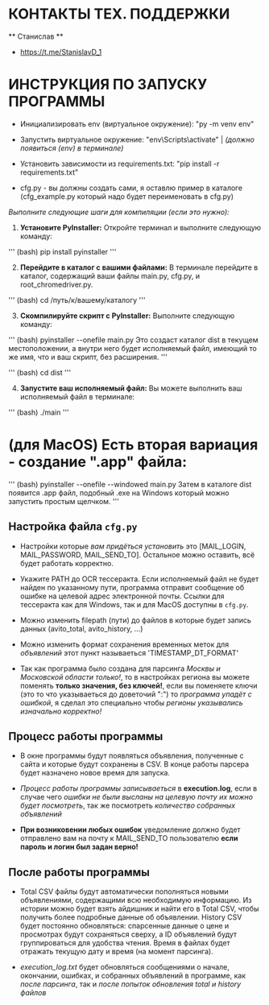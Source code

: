 # КОНТАКТЫ ТЕХ. ПОДДЕРЖКИ
** Станислав **
- https://t.me/StanislavD_1

# ИНСТРУКЦИЯ ПО ЗАПУСКУ ПРОГРАММЫ

- Инициализировать env (виртуальное окружение): "py -m venv env"

- Запустить виртуальное окружение: "env\Scripts\activate"  | *(должно появиться (env) в терминале)*

- Установить зависимости из requirements.txt: "pip install -r requirements.txt"

- cfg.py - вы должны создать сами, я оставлю пример в каталоге (cfg_example.py который надо будет переименовать в cfg.py)

*Выполните следующие шаги для компиляции (если это нужно):*

1. **Установите PyInstaller:**
Откройте терминал и выполните следующую команду:

'''
(bash)
pip install pyinstaller
'''

2. **Перейдите в каталог с вашими файлами:**
В терминале перейдите в каталог, содержащий ваши файлы main.py, cfg.py, и root_chromedriver.py.

'''
(bash)
cd /путь/к/вашему/каталогу
'''

3. **Скомпилируйте скрипт с PyInstaller:**
Выполните следующую команду:

'''
(bash)
pyinstaller --onefile main.py
Это создаст каталог dist в текущем местоположении, а внутри него будет исполняемый файл, имеющий то же имя, что и ваш скрипт, без расширения.
'''

'''
(bash)
cd dist
'''

4. **Запустите ваш исполняемый файл:**
Вы можете выполнить ваш исполняемый файл в терминале:

'''
(bash)
./main
'''

# (для MacOS) Есть вторая вариация - создание ".app" файла:

'''
(bash)
pyinstaller --onefile --windowed main.py
Затем в каталоге dist появится .app файл, подобный .exe на Windows который можно запустить простым щелчком.
'''

## Настройка файла `cfg.py`

- Настройки которые *вам придёться установить* это [MAIL_LOGIN, MAIL_PASSWORD, MAIL_SEND_TO]. Остальное можно оставить, всё будет работать корректно.

- Укажите PATH до OCR тессеракта. Если исполняемый файл не будет найден по указанному пути, программа отправит сообщение об ошибке на целевой адрес электронной почты. Ссылки для тессеракта как для Windows, так и для MacOS доступны в `cfg.py`.

- Можно изменить filepath (пути) до файлов в которые будет запись данных (avito_total, avito_history, ...)

- Можно изменить формат сохранения временных меток для *объявлений* этот пункт называеться 'TIMESTAMP_DT_FORMAT'

- Так как программа было создана для парсинга *Москвы и Московской области только!*, то в настройках региона вы можете поменять **только значения, без ключей!**, если вы поменяете ключи (это то что указываеться до доветочий ":") то *программа упадёт с ошибкой*, я сделал это специально чтобы *регионы указывались изначально корректно!*

## Процесс работы программы

- В окне программы будут появляться объявления, полученные с сайта и которые будут сохранены в CSV. В конце работы парсера будет назначено новое время для запуска.

- *Процесс работы программы записываеться* в **execution.log**, если в случае чего *ошибки не были высланы на целевую почту их можно будет посмотреть*, так же посмотреть *количество собранных объявлений*

- **При возниковении любых ошибок** уведомление должно будет отправлено вам на почту к MAIL_SEND_TO пользователю **если пароль и логин был задан верно!**

## После работы программы

- Total CSV файлы будут автоматически пополняться новыми объявлениями, содержащими всю необходимую информацию. Из истории можно будет взять айдишник и найти его в Total CSV, чтобы получить более подробные данные об объявлении. History CSV будет постоянно обновляться: спарсенные данные о цене и просмотрах будут сохраняться сверху, а ID объявлений будут группироваться для удобства чтения. Время в файлах будет отражать текущую дату и время (на момент парсинга).

- *execution_log.txt* будет обновляться сообщениями о начале, окончании, ошибках, и собранных объявлений в программе, как *после парсинга*, так и *после попыток обновления total и history файлов*